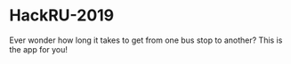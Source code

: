 # HackRU-2019
Ever wonder how long it takes to get from one bus stop to another? This is the app for you!
